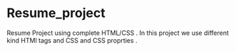 # Resume_project
Resume Project using complete HTML/CSS .
In this project we use different kind HTMl tags and CSS and CSS proprties .
